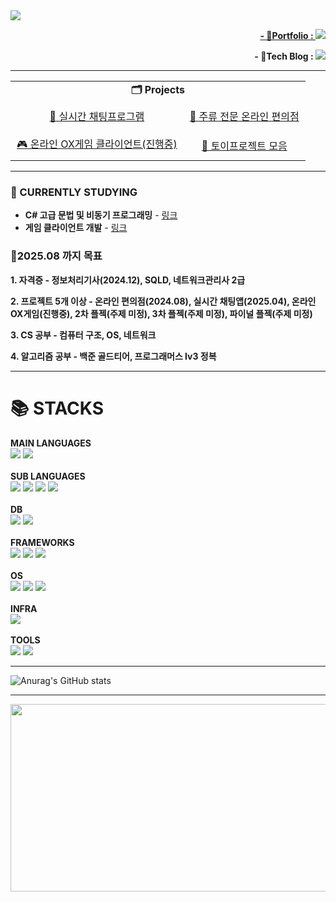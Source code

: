 <!--![header](https://capsule-render.vercel.app/api?type=wave&color=auto&height=200&section=header&text=PARK%20KWANHO&fontSize=70&fontColor=black)-->
<!-- ![header](https://capsule-render.vercel.app/api?type=transparent&color=auto&height=300&section=header&text=PARK%20KWANHO%20&fontSize=90&fontColor=%23606060&animation=typing) -->
<!-- <p align='center'>
  <a href="https://github.com/talCSHN">
    <img src="https://capsule-render.vercel.app/api?type=venom&height=270&color=gradient&text=KWANHO's%20GitHub&section=header&reversal=false&textBg=false&fontColor=005174&fontSize=40&animation=blinking&fontAlign=50"/>
  </a> -->
<!-- </p> -->
<a href="https://github.com/talCSHN">
    <img src="https://capsule-render.vercel.app/api?type=blur&height=250&color=gradient&text=KWANHO's%20GitHub&fontColor=FF8C00&fontSize=60&animation=twinkling&fontAlignY=42"/>

<!--<p align="center"><strong>- :email:Email : yujakinasakoon@gmail.com</strong></p>-->
<p align="right"><strong>- 💼Portfolio : <a href="https://talCSHN.github.io/"><img src="https://img.shields.io/badge/Portfolio-007ACC?style=for-the-badge&logo=githubpages&logoColor=white" /></a></strong></p>
<!--<p align="center"><strong>yujakinasakoon@gmail.com</strong></p>-->

<p align="right"><strong>- 📘Tech Blog : <a href="https://velog.io/@wwh11111/posts" target="_blank"><img src="https://img.shields.io/badge/Velog-20C997?style=for-the-badge&logo=velog&logoColor=white"/></a></strong></p>

***

<!--<p align="center"><a href="https://velog.io/@wwh11111/posts" target="_blank"><img src="https://img.shields.io/badge/Velog-20C997?style=for-the-badge&logo=velog&logoColor=white"/></a></p>-->
<!--나중에 기술스택별로 플젝 항목 분류-->
<table align="center">
  <tr>
    <td align="center" colspan="2">
      <strong>🗂️ Projects</strong>
    </td>
  </tr>
  <tr>
    <td align="center" style="padding: 10px;">
      <a href="https://github.com/DarkCircle-chatApp-server">
        💬 실시간 채팅프로그램
      </a>
    </td>
    <td align="center" style="padding: 10px;">
      <a href="https://github.com/eDrink24">
        🏪 주류 전문 온라인 편의점
      </a>
    </td>
  </tr>
  <tr>
    <td align="center" style="padding: 10px;">
      <a href="https://github.com/2025-IoT-GOATs/OX_Game_Client">
        🎮 온라인 OX게임 클라이언트(진행중)
      </a>
    </td>
    <td align="center" style="padding: 10px;">
      <a href="https://github.com/talCSHN/Toy_Projects">
        🧩 토이프로젝트 모음
      </a>
    </td>
  </tr>
</table>
<!--![Top Langs](https://github-readme-stats.vercel.app/api/top-langs/?username=talCSHN&layout=compact&exclude_repo=IoT_Algorithm_2025,codingTest_practice)-->

***

<!-- <div align=left><h2>📖 CURRENTLY STUDYING</h2></div> -->
### 📖 CURRENTLY STUDYING
- **C# 고급 문법 및 비동기 프로그래밍** - [링크](https://github.com/talCSHN/CSharp_Self_Study)
- **게임 클라이언트 개발** - [링크](https://github.com/2025-IoT-GOATs/OX_Game_Client)

### 🎯2025.08 까지 목표
**1. 자격증 - 정보처리기사(2024.12), SQLD, 네트워크관리사 2급**

**2. 프로젝트 5개 이상 - 온라인 편의점(2024.08), 실시간 채팅앱(2025.04), 온라인 OX게임(진행중), 2차 플젝(주제 미정), 3차 플젝(주제 미정), 파이널 플젝(주제 미정)**

**3. CS 공부 - 컴퓨터 구조, OS, 네트워크**

**4. 알고리즘 공부 - 백준 골드티어, 프로그래머스 lv3 정복**
***

<div align=left><h1>📚 STACKS</h1></div>

<div align=left>
  <strong>MAIN LANGUAGES</strong>
  <br>
  <img src="https://img.shields.io/badge/c%23-%23239120.svg?style=for-the-badge&logo=csharp&logoColor=white">
  <!-- <img src="https://img.shields.io/badge/java-007396?style=for-the-badge&logo=java&logoColor=white"> -->
  <img src="https://img.shields.io/badge/java-007396?style=for-the-badge&logo=OpenJDK&logoColor=white">
  
  <br>
  <br>
  <strong>SUB LANGUAGES</strong>
  <br>
  <img src="https://img.shields.io/badge/C-A8B9CC?style=for-the-badge&logo=C&logoColor=white"/>
  <img src="https://img.shields.io/badge/c++-00599C?style=for-the-badge&logo=c%2B%2B&logoColor=white">
  <img src="https://img.shields.io/badge/python-3776AB?style=for-the-badge&logo=python&logoColor=white"> 
  <img src="https://img.shields.io/badge/javascript-F7DF1E?style=for-the-badge&logo=javascript&logoColor=black"> 
  <br>
  <br>
  <strong>DB</strong>
  <br>
  <img src="https://img.shields.io/badge/mysql-4479A1?style=for-the-badge&logo=mysql&logoColor=white"> 
  <img src="https://img.shields.io/badge/Redis-DC382D?style=for-the-badge&logo=Redis&logoColor=white"> 
  <!-- <img src="https://img.shields.io/badge/mariaDB-003545?style=for-the-badge&logo=mariaDB&logoColor=white"> -->
  <br>
  <br>
  <!--<img src="https://img.shields.io/badge/spring-6DB33F?style=for-the-badge&logo=spring&logoColor=white"> -->
  <strong>FRAMEWORKS</strong>
  <br>
  <img src="https://img.shields.io/badge/.NET-5C2D91?style=for-the-badge&logo=.net&logoColor=white">
  <img src="https://img.shields.io/badge/springboot-6DB33F?style=for-the-badge&logo=springboot&logoColor=white">
  <!--<img src="https://img.shields.io/badge/jupyter-%23FA0F00.svg?style=for-the-badge&logo=jupyter&logoColor=white">-->
  <img src="https://img.shields.io/badge/react-61DAFB?style=for-the-badge&logo=react&logoColor=black"> 
  <br>
  <br>
  <strong>OS</strong>
  <br>
  <img src="https://img.shields.io/badge/Windows-0078D6?style=for-the-badge&logo=windows&logoColor=white">
  <img src="https://img.shields.io/badge/linux-FCC624?style=for-the-badge&logo=linux&logoColor=black">
  <img src="https://img.shields.io/badge/-Raspberry_Pi-C51A4A?style=for-the-badge&logo=Raspberry-Pi">
  <!--<img src="https://img.shields.io/badge/AWS-%23FF9900.svg?style=for-the-badge&logo=amazon-aws&logoColor=white"> -->
  <!--<img src="https://img.shields.io/badge/apache tomcat-F8DC75?style=for-the-badge&logo=apachetomcat&logoColor=white">-->
  <!--<img src="https://img.shields.io/badge/jenkins-%232C5263.svg?style=for-the-badge&logo=jenkins&logoColor=white">-->
  <br>
  <br>
  <strong>INFRA</strong>
  <br>
  <img src="https://img.shields.io/badge/docker-%230db7ed.svg?style=for-the-badge&logo=docker&logoColor=white">
  <br>
  <br>
  <strong>TOOLS</strong>
  <br>
  <img src="https://img.shields.io/badge/git-F05032?style=for-the-badge&logo=git&logoColor=white">
  <img src="https://img.shields.io/badge/github-181717?style=for-the-badge&logo=github&logoColor=white">
  
  <!--<img src="https://img.shields.io/badge/GitHub Actions-2088FF?style=for-the-badge&logo=githubactions&logoColor=white">-->
  <br>
  <!--<img src="https://img.shields.io/badge/Visual Studio-5C2D91?style=for-the-badge&logo=visualstudio&logoColor=white"/>
  <img src="https://img.shields.io/badge/Visual Studio Code-007ACC?style=for-the-badge&logo=visualstudiocode&logoColor=white"/>
  <img src="https://img.shields.io/badge/IntelliJIDEA-000000.svg?style=for-the-badge&logo=intellij-idea&logoColor=white">
  <img src="https://img.shields.io/badge/Eclipse-FE7A16.svg?style=for-the-badge&logo=Eclipse&logoColor=white">
  <br>
  <img src="https://img.shields.io/badge/jira-%230A0FFF.svg?style=for-the-badge&logo=jira&logoColor=white">
  <img src="https://img.shields.io/badge/confluence-%23172BF4.svg?style=for-the-badge&logo=confluence&logoColor=white">
  <img src="https://img.shields.io/badge/Velog-20C997?style=for-the-badge&logo=velog&logoColor=white"/>
  <img src="https://img.shields.io/badge/Discord-%235865F2.svg?style=for-the-badge&logo=discord&logoColor=white">
  <img src="https://img.shields.io/badge/Slack-4A154B?style=for-the-badge&logo=slack&logoColor=white">-->
</div>

***
![Anurag's GitHub stats](https://github-readme-stats.vercel.app/api?username=talCSHN&show_icons=true&theme=highcontrast)

<!--<img src="https://count.getloli.com/@talCSHN?theme=moebooru">-->

<!--<div align="center">
  <img src="https://count.getloli.com/@talCSHN?name=talCSHN&theme=rule34&padding=1&offset=0&align=top&scale=1.5&pixelated=1&darkmode=auto&prefix=001">
</div>-->

***

<a href="https://www.gitanimals.org/en_US?utm_medium=image&utm_source=talCSHN&utm_content=farm">
<img
  src="https://render.gitanimals.org/farms/talCSHN"
  width="600"
  height="300"
/>
</a>
<!--<a href="https://www.gitanimals.org/en_US?utm_medium=image&utm_source=talCSHN&utm_content=line">
  <img
    src="https://render.gitanimals.org/lines/talCSHN?pet-id=680336529717987583"
    width="600"
    height="120"
  />
</a>
<a href="https://www.gitanimals.org/en_US?utm_medium=image&utm_source=talCSHN&utm_content=line">
  <img
    src="https://render.gitanimals.org/lines/talCSHN?pet-id=707194827297597236"
    width="600"
    height="120"
  />
</a>
<a href="https://www.gitanimals.org/en_US?utm_medium=image&utm_source=talCSHN&utm_content=line">
  <img
    src="https://render.gitanimals.org/lines/talCSHN?pet-id=707194828744635660"
    width="600"
    height="120"
  />
</a>-->

<!--
**talCSHN/talCSHN** is a ✨ _special_ ✨ repository because its `README.md` (this file) appears on your GitHub profile.

Here are some ideas to get you started:

- 🔭 I’m currently working on ...
- 🌱 I’m currently learning ...
- 👯 I’m looking to collaborate on ...
- 🤔 I’m looking for help with ...
- 💬 Ask me about ...
- 📫 How to reach me: ...
- 😄 Pronouns: ...
- ⚡ Fun fact: ...
-->

